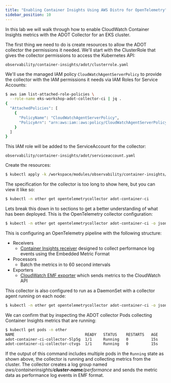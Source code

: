 ```yaml
---
title: "Enabling Container Insights Using AWS Distro for OpenTelemetry"
sidebar_position: 10
---
```


In this lab we will walk through how to enable CloudWatch Container Insights metrics with the ADOT Collector for an EKS cluster.

The first thing we need to do is create resources to allow the ADOT collector the permissions it needed. We'll start with the ClusterRole that gives the collector permissions to access the Kubernetes API:

```file
observability/container-insights/adot/clusterrole.yaml
```

We'll use the managed IAM policy `CloudWatchAgentServerPolicy` to provide the collector with the IAM permissions it needs via IAM Roles for Service Accounts:

```bash
$ aws iam list-attached-role-policies \
  --role-name eks-workshop-adot-collector-ci | jq .
{
  "AttachedPolicies": [
    {
      "PolicyName": "CloudWatchAgentServerPolicy",
      "PolicyArn": "arn:aws:iam::aws:policy/CloudWatchAgentServerPolicy"
    }
  ]
}
```

This IAM role will be added to the ServiceAccount for the collector:

```file
observability/container-insights/adot/serviceaccount.yaml
```

Create the resources:

```bash
$ kubectl apply -k /workspace/modules/observability/container-insights/adot
```

The specification for the collector is too long to show here, but you can view it like so:

```bash
$ kubectl -n other get opentelemetrycollector adot-container-ci
```

Lets break this down in to sections to get a better understanding of what has been deployed. This is the OpenTelemetry collector configuration:

```bash
$ kubectl -n other get opentelemetrycollector adot-container-ci -o jsonpath='{.spec.config}'
```

This is configuring an OpenTelemetry pipeline with the following structure:

* Receivers
  - [Container Insights receiver](https://github.com/open-telemetry/opentelemetry-collector-contrib/blob/main/receiver/awscontainerinsightreceiver/README.md) designed to collect performance log events using the Embedded Metric Format
* Processors
  - Batch the metrics in to 60 second intervals
* Exporters
  - [CloudWatch EMF exporter](https://github.com/open-telemetry/opentelemetry-collector-contrib/blob/main/exporter/awsemfexporter/README.md) which sends metrics to the CloudWatch API

This collector is also configured to run as a DaemonSet with a collector agent running on each node:

```bash
$ kubectl -n other get opentelemetrycollector adot-container-ci -o jsonpath='{.spec.mode}{"\n"}'
```

We can confirm that by inspecting the ADOT collector Pods collecting Container Insights metrics that are running:

```bash
$ kubectl get pods -n other
NAME                               READY   STATUS    RESTARTS   AGE
adot-container-ci-collector-5lp5g  1/1     Running   0          15s
adot-container-ci-collector-ctvgs  1/1     Running   0          15s
```

If the output of this command includes multiple pods in the `Running` state as shown above, the collector is running and collecting metrics from the cluster. The collector creates a log group named *aws/containerinsights/**cluster-name**/performance* and sends the metric data as performance log events in EMF format.
